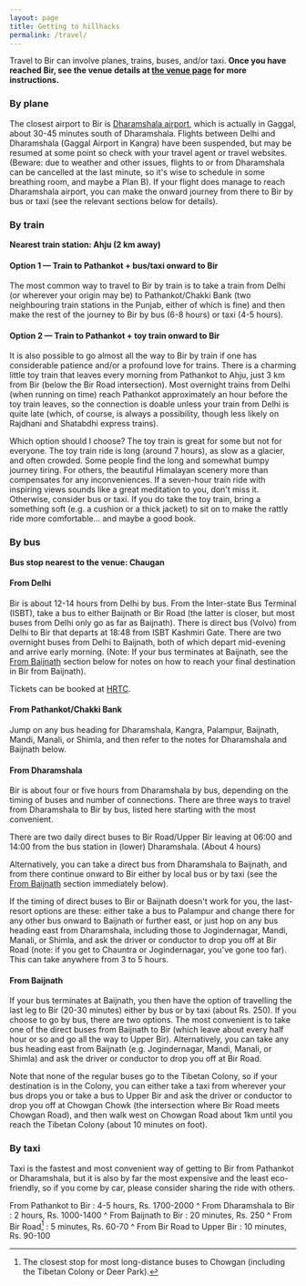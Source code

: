 ```yaml
---
layout: page
title: Getting to hillhacks
permalink: /travel/
---
```


Travel to Bir can involve planes, trains, buses, and/or taxi. **Once you have reached Bir, see the venue details at [the venue page][venue] for more instructions.**

### By plane

The closest airport to Bir is [Dharamshala airport][1], which is actually in
Gaggal, about 30-45 minutes south of Dharamshala.  Flights between Delhi and
Dharamshala (Gaggal Airport in Kangra) have been suspended, but may be resumed
at some point so check with your travel agent or travel websites.  (Beware: due
to weather and other issues, flights to or from Dharamshala can be cancelled at
the last minute, so it's wise to schedule in some breathing room, and maybe a
Plan B).  If your flight does manage to reach Dharamshala airport, you can make
the onward journey from there to Bir by bus or taxi (see the relevant sections
below for details).

[1]: https://en.wikipedia.org/wiki/Dharamsala_airport

### By train

**Nearest train station: Ahju (2 km away)**

#### Option 1 — Train to Pathankot + bus/taxi onward to Bir

The most common way to travel to Bir by train is to take a train from Delhi (or
wherever your origin may be) to Pathankot/Chakki Bank (two neighbouring train
stations in the Punjab, either of which is fine) and then make the rest of the
journey to Bir by bus (6-8 hours) or taxi (4-5 hours).

#### Option 2 — Train to Pathankot + toy train onward to Bir

It is also possible to go almost all the way to Bir by train if one has
considerable patience and/or a profound love for trains.  There is a charming
little toy train that leaves every morning from Pathankot to Ahju, just 3 km
from Bir (below the Bir Road intersection).  Most overnight trains from Delhi
(when running on time) reach Pathankot approximately an hour before the toy
train leaves, so the connection is doable unless your train from Delhi is quite
late (which, of course, is always a possibility, though less likely on Rajdhani
and Shatabdhi express trains).

Which option should I choose?  The toy train is great for some but not for
everyone.  The toy train ride is long (around 7 hours), as slow as a glacier,
and often crowded.  Some people find the long and somewhat bumpy journey tiring.
For others, the beautiful Himalayan scenery more than compensates for any
inconveniences.  If a seven-hour train ride with inspiring views sounds like a
great meditation to you, don't miss it.  Otherwise, consider bus or taxi.  If
you do take the toy train, bring a something soft (e.g. a cushion or a thick
jacket) to sit on to make the rattly ride more comfortable...  and maybe a good
book.

### By bus

**Bus stop nearest to the venue: Chaugan**

#### From Delhi

Bir is about 12-14 hours from Delhi by bus.  From the Inter-state Bus Terminal
(ISBT), take a bus to either Baijnath or Bir Road (the latter is closer, but
most buses from Delhi only go as far as Baijnath).  There is direct bus (Volvo)
from Delhi to Bir that departs at 18:48 from ISBT Kashmiri Gate.  There are two
overnight buses from Delhi to Baijnath, both of which depart mid-evening and
arrive early morning. (Note: If your bus terminates at Baijnath, see the [From
Baijnath](#from-baijnath) section below for notes on how to reach your final
destination in Bir from Baijnath).

Tickets can be booked at [HRTC](http://www.hrtchp.com/hrtctickets/).

#### From Pathankot/Chakki Bank

Jump on any bus heading for Dharamshala, Kangra, Palampur, Baijnath, Mandi,
Manali, or Shimla, and then refer to the notes for Dharamshala and Baijnath
below.

#### From Dharamshala

Bir is about four or five hours from Dharamshala by bus, depending on the timing
of buses and number of connections.  There are three ways to travel from
Dharamshala to Bir by bus, listed here starting with the most convenient.

There are two daily direct buses to Bir Road/Upper Bir leaving at 06:00 and
14:00 from the bus station in (lower) Dharamshala.  (About 4 hours)

Alternatively, you can take a direct bus from Dharamshala to Baijnath, and from
there continue onward to Bir either by local bus or by taxi (see the [From
Baijnath](#from-baijnath) section immediately below).

If the timing of direct buses to Bir or Baijnath doesn't work for you, the
last-resort options are these: either take a bus to Palampur and change there
for any other bus onward to Baijnath or further east, or just hop on any bus
heading east from Dharamshala, including those to Jogindernagar, Mandi, Manali,
or Shimla, and ask the driver or conductor to drop you off at Bir Road (note: if
you get to Chauntra or Jogindernagar, you've gone too far).  This can take
anywhere from 3 to 5 hours.

#### From Baijnath

If your bus terminates at Baijnath, you then have the option of travelling the
last leg to Bir (20-30 minutes) either by bus or by taxi (about Rs. 250).  If
you choose to go by bus, there are two options.  The most convenient is to take
one of the direct buses from Baijnath to Bir (which leave about every half hour
or so and go all the way to Upper Bir).  Alternatively, you can take any bus
heading east from Baijnath (e.g. Jogindernagar, Mandi, Manali, or Shimla) and
ask the driver or conductor to drop you off at Bir Road.

Note that none of the regular buses go to the Tibetan Colony, so if your
destination is in the Colony, you can either take a taxi from wherever your bus
drops you or take a bus to Upper Bir and ask the driver or conductor to drop you
off at Chowgan Chowk (the intersection where Bir Road meets Chowgan Road), and
then walk west on Chowgan Road about 1km until you reach the Tibetan Colony
(about 10 minutes on foot).

### By taxi

Taxi is the fastest and most convenient way of getting to Bir from Pathankot or
Dharamshala, but it is also by far the most expensive and the least
eco-friendly, so if you come by car, please consider sharing the ride with
others.

From Pathankot to Bir
: 4-5 hours, Rs. 1700-2000
^
From Dharamshala to Bir
: 2 hours, Rs. 1000-1400
^
From Baijnath to Bir
: 20 minutes, Rs. 250
^
From Bir Road[^1]
: 5 minutes, Rs. 60-70
^
From Bir Road to Upper Bir
: 10 minutes, Rs. 90-100

[^1]: The closest stop for most long-distance buses to Chowgan (including the
      Tibetan Colony or Deer Park).

[venue]: {{site.baseurl}}/where/